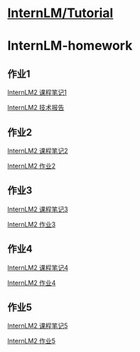 

# [InternLM/Tutorial](https://github.com/InternLM/Tutorial/tree/camp2)

# InternLM-homework

## 作业1

<a href="InternLM2_note1.md">InternLM2 课程笔记1</a>

<a href="InternLM2_tech_report.md">InternLM2 技术报告</a>

## 作业2

<a href="InternLM2_note2.md">InternLM2 课程笔记2</a>

<a href="InternLM2_homework2.md">InternLM2 作业2</a>

## 作业3

<a href="InternLM2_note3.md">InternLM2 课程笔记3</a>

<a href="InternLM2_homework3.md">InternLM2 作业3</a>

## 作业4

<a href="InternLM2_note4.md">InternLM2 课程笔记4</a>

<a href="InternLM2_homework4.md">InternLM2 作业4</a>

## 作业5

<a href="InternLM2_note5.md">InternLM2 课程笔记5</a>

<a href="InternLM2_homework5.md">InternLM2 作业5</a>

